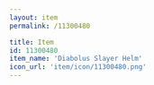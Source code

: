 ```yaml
---
layout: item
permalink: /11300480

title: Item
id: 11300480
item_name: 'Diabolus Slayer Helm'
icon_url: 'item/icon/11300480.png'
---
```

